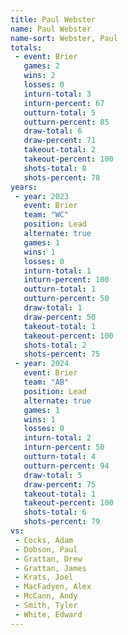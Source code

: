 ```yaml
---
title: Paul Webster
name: Paul Webster
name-sort: Webster, Paul
totals:
 - event: Brier
   games: 2
   wins: 2
   losses: 0
   inturn-total: 3
   inturn-percent: 67
   outturn-total: 5
   outturn-percent: 85
   draw-total: 6
   draw-percent: 71
   takeout-total: 2
   takeout-percent: 100
   shots-total: 8
   shots-percent: 78
years:
 - year: 2023
   event: Brier
   team: "WC"
   position: Lead
   alternate: true
   games: 1
   wins: 1
   losses: 0
   inturn-total: 1
   inturn-percent: 100
   outturn-total: 1
   outturn-percent: 50
   draw-total: 1
   draw-percent: 50
   takeout-total: 1
   takeout-percent: 100
   shots-total: 2
   shots-percent: 75
 - year: 2024
   event: Brier
   team: "AB"
   position: Lead
   alternate: true
   games: 1
   wins: 1
   losses: 0
   inturn-total: 2
   inturn-percent: 50
   outturn-total: 4
   outturn-percent: 94
   draw-total: 5
   draw-percent: 75
   takeout-total: 1
   takeout-percent: 100
   shots-total: 6
   shots-percent: 79
vs:
 - Cocks, Adam
 - Dobson, Paul
 - Grattan, Drew
 - Grattan, James
 - Krats, Joel
 - MacFadyen, Alex
 - McCann, Andy
 - Smith, Tyler
 - White, Edward
---
```

